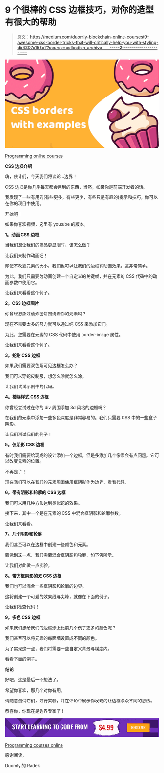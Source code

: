 # 9 个很棒的 CSS 边框技巧，对你的造型有很大的帮助

> 原文：<https://medium.com/duomly-blockchain-online-courses/9-awesome-css-border-tricks-that-will-critically-help-you-with-styling-db4307e158e7?source=collection_archive---------2----------------------->

![](img/dae3a84d33a7a92c8e1fb8b95fc3df19.png)

[Programming online courses](https://www.duomly.com)

**CSS 边框介绍**

嗨，伙计们，今天我们将谈论…边界！

CSS 边框是你几乎每天都会用到的东西，当然，如果你是前端开发者的话。

我发现了一些有用的(有些更多，有些更少，有些只是有趣的)提示和技巧，你可以在你的项目中使用。

开始吧！

如果你喜欢视频，这里有 youtube 的版本。

**1。动画 CSS 边框**

当我们想让我们的商品更显眼时，该怎么做？

让我们来制作动画吧！

即使不改变元素的大小，我们也可以让我们的边框有动画效果，这非常简单。

为此，我们只需要为动画创建一个自定义的关键帧，并在元素的 CSS 代码中的动画参数中使用它。

让我们来看看这个例子。

**2。CSS 边框图片**

你曾经想象过油炸圈饼围绕着你的元素吗？

现在不需要太多的努力就可以通过纯 CSS 来添加它们。

为此，您需要在元素的 CSS 代码中使用 border-image 属性。

让我们来看看这个例子。

**3。蛇形 CSS 边框**

如果我们需要双色超可见边框怎么办？

我们可以穿蛇皮制服，想怎么涂就怎么涂。

让我们试试示例中的代码。

**4。楼梯样式 CSS 边框**

你曾经尝试过在你的 div 周围添加 3d 风格的边框吗？

在我们的元素中添加一些多色深度是非常容易的。我们只需要 CSS 中的一些盒子阴影。

让我们测试我们的例子！

**5。仅阴影 CSS 边框**

有时我们需要给现成的设计添加一个边框，但是多添加几个像素会有点问题。它可以改变元素的位置。

不再是了！

现在我们可以在我们的元素周围使用框阴影作为边界，看看代码。

**6。带有阴影和轮廓的 CSS 边框**

我们可以用几种方法达到类似蛇的效果。

接下来，其中一个是在元素的 CSS 中混合框阴影和轮廓参数。

让我们来看看。

**7。几个阴影和轮廓**

我们甚至可以在边框中创建一些颜色和元素。

要做到这一点，我们需要混合框阴影和轮廓，如下例所示。

让我们对此做一点实验。

**8。带方框阴影的双 CSS 边框**

我们也可以混合一些框阴影和轮廓的边界。

这将创建一个可爱的效果线与尖峰，就像在下面的例子。

让我们检查代码！

**9。多色 CSS 边框**

如果我们想给我们的边框涂上比前几个例子更多的颜色呢？

我们甚至可以将元素的每面墙设置成不同的颜色。

为了实现这一点，我们将需要一些自定义背景与梯度内。

看看下面的例子。

**结论**

好吧，这是最后一个想法了。

希望你喜欢，那几个对你有用。

请随意测试它们，进行实验，并在评论中展示你发现的让边框与众不同的想法。

恭喜你，你现在是边界专家了！

![](img/da0dbcf44b16aceb7cca413a6d9a5ef7.png)

[Programming courses online](https://www.duomly.com)

感谢阅读，

Duomly 的 Radek